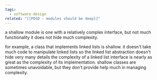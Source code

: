 ```yaml
---
tags:
  - software-design
related: "[[POSD - modules should be deep]]"
---
```

a shallow module is one with a relatively complex interface, but not much functionality it does not hide much complexity.

for example, a class that implements linked lists is shallow. it doesn't take much code to manipulate linked lists so the linked list abstraction doesn't hide very many details the complexity of a linked list interface is nearly as great as the complexity of its implementation. shallow classes are sometimes unavoidable, but they don't provide help much in managing complexity.
